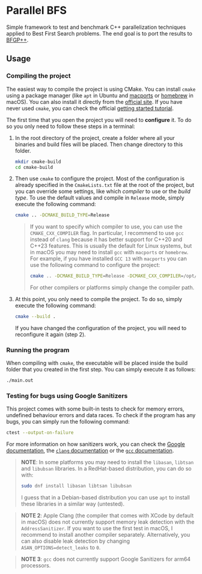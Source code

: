 # Parallel BFS

Simple framework to test and benchmark C++ parallelization techniques applied to Best First Search problems.
The end goal is to port the results to [BFGP++](https://github.com/jsego/bfgp-pp). 

## Usage

### Compiling the project

The easiest way to compile the project is using CMake. You can install `cmake` using a package manager (like `apt` in
Ubuntu and [macports](https://www.macports.org/) or [homebrew](https://brew.sh/) in macOS). You can also install it
directly from the [official site](https://cmake.org/). If you have never used `cmake`, you can check the official
[getting started tutorial](https://cmake.org/cmake/help/book/mastering-cmake/chapter/Getting%20Started.html).

The first time that you open the project you will need to **configure** it. To do so you only need to follow these steps
in a terminal:

1. In the root directory of the project, create a folder where all your binaries and build files will be placed.
Then change directory to this folder.

    ```bash
    mkdir cmake-build
    cd cmake-build
    ```
2. Then use `cmake` to configure the project. Most of the configuration is already specified in the `CmakeLists.txt` file
at the root of the project, but you can override some settings, like which *compiler* to use or the *build type*.
To use the default values and compile in `Release` mode, simply execute the following command:

    ```bash
    cmake .. -DCMAKE_BUILD_TYPE=Release
    ```

    >    If you want to specify which compiler to use, you can use the `CMAKE_CXX_COMPILER` flag. In particular, I
   > recommend to use `gcc` instead of `clang` because it has better support for C++20 and C++23 features. This is usually
   > the default for Linux systems, but in macOS you may need to install `gcc` with `macports` or `homebrew`. For example,
   > if you have installed `GCC 13` with `macports` you can use the following command to configure the project:
   >    ```bash
   >    cmake .. -DCMAKE_BUILD_TYPE=Release -DCMAKE_CXX_COMPILER=/opt/local/bin/g++-mp-13
   >    ```
   > For other compilers or platforms simply change the compiler path.

3. At this point, you only need to compile the project. To do so, simply execute the following command:

    ```bash
    cmake --build .
    ```

    If you have changed the configuration of the project, you will need to reconfigure it again (step 2).

### Running the program

When compiling with `cmake`, the executable will be placed inside the build folder that you created in the first step.
You can simply execute it as follows:

```bash
./main.out
```

### Testing for bugs using Google Sanitizers

This project comes with some built-in tests to check for memory errors, undefined behaviour errors and data races. To
check if the program has any bugs, you can simply run the following command:

```bash
ctest --output-on-failure
```

For more information on how sanitizers work, you can check the [Google documentation](https://github.com/google/sanitizers/wiki),
the [`clang` documentation](https://clang.llvm.org/docs/UsersManual.html#controlling-code-generation) or the
[`gcc` documentation](https://gcc.gnu.org/onlinedocs/gcc/Instrumentation-Options.html#index-fsanitize_003daddress).

> **NOTE**: In some platforms you may need to install the `libasan`, `libtsan` and `libubsan` libraries. In a RedHat-based
> distribution, you can do so with:
> ```bash
> sudo dnf install libasan libtsan libubsan
> ```
> I guess that in a Debian-based distribution you can use `apt` to install these libraries in a similar way (untested).

> **NOTE 2**: Apple Clang (the compiler that comes with XCode by default in macOS) does not currently support memory leak
> detection with the `AddressSanitizer`. If you want to use the first test in macOS, I recommend to install another compiler
> separately. Alternatively, you can also disable leak detection by changing `ASAN_OPTIONS=detect_leaks` to `0`.

> **NOTE 3**: `gcc` does not currently support Google Sanitizers for arm64 processors.